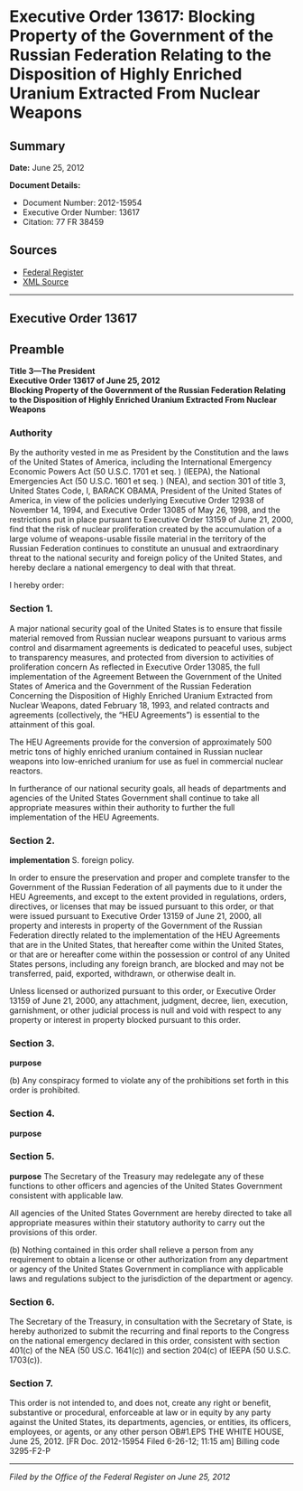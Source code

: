 # Executive Order 13617: Blocking Property of the Government of the Russian Federation Relating to the Disposition of Highly Enriched Uranium Extracted From Nuclear Weapons

## Summary

**Date:** June 25, 2012

**Document Details:**
- Document Number: 2012-15954
- Executive Order Number: 13617
- Citation: 77 FR 38459

## Sources
- [Federal Register](https://www.federalregister.gov/documents/2012/06/27/2012-15954/blocking-property-of-the-government-of-the-russian-federation-relating-to-the-disposition-of-highly)
- [XML Source](https://www.federalregister.gov/documents/full_text/xml/2012/06/27/2012-15954.xml)

---

## Executive Order 13617

## Preamble

**Title 3—The President**  
**Executive Order 13617 of June 25, 2012**  
**Blocking Property of the Government of the Russian Federation Relating to the Disposition of Highly Enriched Uranium Extracted From Nuclear Weapons**

### Authority

By the authority vested in me as President by the Constitution and the laws of the United States of America, including the International Emergency Economic Powers Act (50 U.S.C. 1701 
et seq.
) (IEEPA), the National Emergencies Act (50 U.S.C. 1601 
et seq.
) (NEA), and section 301 of title 3, United States Code,
I, BARACK OBAMA, President of the United States of America, in view of the policies underlying Executive Order 12938 of November 14, 1994, and Executive Order 13085 of May 26, 1998, and the restrictions put in place pursuant to Executive Order 13159 of June 21, 2000, find that the risk of nuclear proliferation created by the accumulation of a large volume of weapons-usable fissile material in the territory of the Russian Federation continues to constitute an unusual and extraordinary threat to the national security and foreign policy of the United States, and hereby declare a national emergency to deal with that threat.

I hereby order:
### Section 1.

A major national security goal of the United States is to ensure that fissile material removed from Russian nuclear weapons pursuant to various arms control and disarmament agreements is dedicated to peaceful uses, subject to transparency measures, and protected from diversion to activities of proliferation concern As reflected in Executive Order 13085, the full implementation of the Agreement Between the Government of the United States of America and the Government of the Russian Federation Concerning the Disposition of Highly Enriched Uranium Extracted from Nuclear Weapons, dated February 18, 1993, and related contracts and agreements (collectively, the “HEU Agreements”) is essential to the attainment of this goal.

The HEU Agreements provide for the conversion of approximately 500 metric tons of highly enriched uranium contained in Russian nuclear weapons into low-enriched uranium for use as fuel in commercial nuclear reactors.

In furtherance of our national security goals, all heads of departments and agencies of the United States Government shall continue to take all appropriate measures within their authority to further the full implementation of the HEU Agreements.
### Section 2.

**implementation**
S. foreign policy.

In order to ensure the preservation and proper and complete transfer to the Government of the Russian Federation of all payments due to it under the HEU Agreements, and except to the extent provided in regulations, orders, directives, or licenses that may be issued pursuant to this order, or that were issued pursuant to Executive Order 13159 of June 21, 2000, all property and interests in property of the Government of the Russian Federation directly related to the implementation of the HEU Agreements that are in the United States, that hereafter come within the United States, or that are or hereafter come within the possession or control of any United States persons, including any foreign branch, are blocked and may not be transferred, paid, exported, withdrawn, or otherwise dealt in.

Unless licensed or authorized pursuant to this order, 
or Executive Order 13159 of June 21, 2000, any attachment, judgment, decree, lien, execution, garnishment, or other judicial process is null and void with respect to any property or interest in property blocked pursuant to this order.
### Section 3.

**purpose**

(b) Any conspiracy formed to violate any of the prohibitions set forth in this order is prohibited.
### Section 4.

**purpose**

### Section 5.

**purpose**
 The Secretary of the Treasury may redelegate any of these functions to other officers and agencies of the United States Government consistent with applicable law.

All agencies of the United States Government are hereby directed to take all appropriate measures within their statutory authority to carry out the provisions of this order.

(b) Nothing contained in this order shall relieve a person from any requirement to obtain a license or other authorization from any department or agency of the United States Government in compliance with applicable laws and regulations subject to the jurisdiction of the department or agency.
### Section 6.

The Secretary of the Treasury, in consultation with the Secretary of State, is hereby authorized to submit the recurring and final reports to the Congress on the national emergency declared in this order, consistent with section 401(c) of the NEA (50 US.C. 1641(c)) and section 204(c) of IEEPA (50 U.S.C. 1703(c)).
### Section 7.

This order is not intended to, and does not, create any right or benefit, substantive or procedural, enforceable at law or in equity by any party against the United States, its departments, agencies, or entities, its officers, employees, or agents, or any other person
OB#1.EPS
THE WHITE HOUSE,
June 25, 2012.
[FR Doc. 2012-15954
Filed 6-26-12; 11:15 am]
Billing code 3295-F2-P

---

*Filed by the Office of the Federal Register on June 25, 2012*
